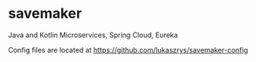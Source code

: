 # savemaker
Java and Kotlin Microservices, Spring Cloud, Eureka

Config files are located at https://github.com/lukaszrys/savemaker-config
